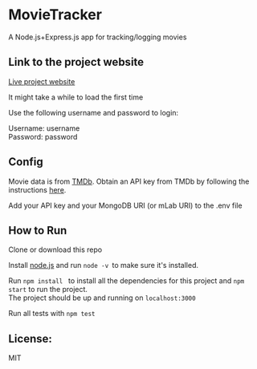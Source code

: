 # MovieTracker

A Node.js+Express.js app for tracking/logging movies


## Link to the project website
[Live project website](https://movie-tracker-node.herokuapp.com)

It might take a while to load the first time

Use the following username and password to login:

Username: username\
Password: password

## Config
Movie data is from [TMDb](https://www.themoviedb.org). Obtain an API key from TMDb by following the instructions [here](https://developers.themoviedb.org/3/getting-started/introduction).

Add your API key and your MongoDB URI (or mLab URI) to the .env file

## How to Run
Clone or download this repo

Install [node.js](https://nodejs.org/en/download/) and run
```node -v ```to make sure it's installed.

Run ```npm install ``` to install all the dependencies for this project
and ```npm start``` to run the project.\
The project should be up and running on ```localhost:3000```

Run all tests with ```npm test```

## License:
MIT
